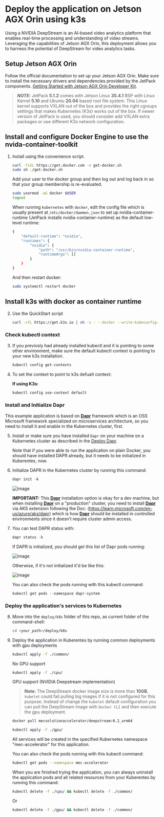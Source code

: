 # Deploy the application on Jetson AGX Orin using k3s

Using a NVIDIA DeepStream is an AI-based video analytics platform that enables real-time processing and understanding of video streams. Leveraging the capabilities of Jetson AGX Orin, this deployment allows you to harness the potential of DeepStream for video analytics tasks.

## Setup Jetson AGX Orin

Follow the official documentation to set up your Jetson AGX Orin. Make sure to install the necessary drivers and dependencies provided by the JetPack components.  [Getting Started with Jetson AGX Orin Developer Kit](https://developer.nvidia.com/embedded/learn/get-started-jetson-agx-orin-devkit).

> **_NOTE:_**  JetPack **5.1.2** comes with Jetson Linux **35.4.1** BSP with Linux Kernel **5.10** and Ubuntu **20.04** based root file system.  This Linux kernel supports VXLAN out of the box and provides the right cgroups settings that makes Kubernetes (K3s) works out of the box.
If newer version of JetPack is used, you should consider add VXLAN extra packages or use different K3s network configuration.

## Install and configure Docker Engine to use the nvida-container-toolkit

1. Install using the convenience script.

    ```bash
    curl -fsSL https://get.docker.com -o get-docker.sh
    sudo sh ./get-docker.sh
    ```

    Add your user to the docker group and then log out and log back in so that your group membership is re-evaluated.

    ```bash
    sudo usermod -aG docker $USER
    logout
    ```

    When running ``kubernetes`` with ``docker``, edit the config file which is usually present at ``/etc/docker/daemon.json`` to set up nvidia-container-runtime (JetPack installs nvidia-container-runtime) as the default low-level runtime:

    ```bash
    {
        "default-runtime": "nvidia",
        "runtimes": {
            "nvidia": {
                "path": "/usr/bin/nvidia-container-runtime",
                "runtimeArgs": []
            }
        }
    }
    ```

    And then restart docker:

    ```bash
    sudo systemctl restart docker
    ```

## Install k3s with docker as container runtime

2. Use the QuickStart script

    ```bash
    curl -sfL https://get.k3s.io | sh -s - --docker --write-kubeconfig-mode 644 --write-kubeconfig $HOME/.kube/config
    ```


### Check kubectl context

3. If you previosly had already installed kubectl and it is pointing to some other environment, make sure the default kubectl context is pointing to your new k3s installation.

    ```bash
    kubectl config get-contexts
    ```

4. To set the context to point to k3s defualt context:

    **If using K3s:**

    ```bash
    kubectl config use-context default
    ```

### Install and Initialize Dapr

This example application is based on **[Dapr](https://dapr.io/)** framework which is an OSS Microsoft framework specialized on microservices architecture, so you need to install it and enable in the Kubernetes cluster, first.

5. Install or make sure you have installed `Dapr` on your machine on a Kubernetes cluster as described in the [Deploy Dapr](https://docs.dapr.io/operations/hosting/kubernetes/kubernetes-deploy/#install-with-dapr-cli).

    Note that if you were able to run the application on plain Docker, you should have installed DAPR already, but it needs to be initialized in Kuberentes, now.

6. Initialize DAPR in the Kubernetes cluster by running this command:

    ```powershell
    dapr init -k
    ```

    ![image](https://user-images.githubusercontent.com/1712635/218881163-9ba81fa3-f72c-4c12-bbf6-8ec25f2dba55.png)

    **IMPORTANT:** This **[Dapr](https://dapr.io/)** installation option is okay for a dev machine, but when installing **[Dapr](https://dapr.io/)** on a "production" cluster, you need to install **[Dapr](https://dapr.io/)** via AKS extension following the Doc: (https://learn.microsoft.com/en-us/azure/aks/dapr) which is how **[Dapr](https://dapr.io/)** should be installed in controlled environments since it doesn’t require cluster admin access.

7. You can test DAPR status with:
    ```powershell
    dapr status -k
    ```

    If DAPR is initialized, you should get this list of Dapr pods running:

    ![image](https://user-images.githubusercontent.com/1712635/218881242-aa2c74ef-14a4-4a79-a149-3bbd12f4fa3d.png)

    Otherwise, if it's not initialized it'd be like this:

    ![image](https://user-images.githubusercontent.com/1712635/218880976-94b42767-40e3-4d9c-a640-2dfa029cb510.png)

    You can also check the pods running with this kubectl command:

    ```powershell
    kubectl get pods --namespace dapr-system
    ```

### Deploy the application's services to Kubernetes

8. Move into the `deploy/k8s` folder of this repo, as current folder of the command-shell:

    ```bash
    cd <your_path>/deploy/k8s
    ```

9. Deploy the application in Kuberentes by running common deployments with gpu deployments

    ```bash
    kubectl apply -f ./common/
    ```
    No GPU support
    ```bash
    kubectl apply -f ./cpu/
    ```

    GPU support (NVIDIA Deepstream implementation)

    > **Note:** The DeepStream docker image size is more than **10GB**, ``kubelet`` could fail pulling big images if it is not configured for this purpose. Instead of change the ``kubelet`` default configuration you can pull the DeepStream image with ``Docker CLI`` and then execute the gpu deployment.

    ```bash
    docker pull mecsolutionaccelerator/deepstream:0.2_arm64
    ```

    ```bash
    kubectl apply -f ./gpu/
    ```

    All services will be created in the specified Kubernetes namespace "mec-accelerator" for this application.

    You can also check the pods running with this kubectl command:

    ```bash
    kubectl get pods --namespace mec-accelerator
    ```

    When you are finished trying the application, you can always uninstall the application pods and all related resources from your Kuberentes by running this command:

    ```bash
    kubectl delete -f ./cpu/ && kubectl delete -f ./common/
    ```

    Or

    ```bash
    kubectl delete -f ./gpu/ && kubectl delete -f ./common/
    ```
